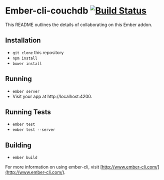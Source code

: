 # Ember-cli-couchdb [![Build Status](https://travis-ci.org/BFalkner/ember-cli-couchdb.svg)](https://travis-ci.org/BFalkner/ember-cli-couchdb)

This README outlines the details of collaborating on this Ember addon.

## Installation

* `git clone` this repository
* `npm install`
* `bower install`

## Running

* `ember server`
* Visit your app at http://localhost:4200.

## Running Tests

* `ember test`
* `ember test --server`

## Building

* `ember build`

For more information on using ember-cli, visit [http://www.ember-cli.com/](http://www.ember-cli.com/).

